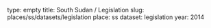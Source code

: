 type: empty
title: South Sudan / Legislation
slug: places/ss/datasets/legislation
place: ss
dataset: legislation
year: 2014
